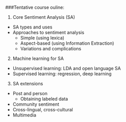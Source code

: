 ###Tentative course ouline:


1. Core Sentiment Analysis (SA)
  - SA types and uses
  - Approaches to sentiment analysis
    - Simple (using lexica)
    - Aspect-based (using Information Extraction)
    - Variations and complications
2. Machine learning for SA
  - Unsupervised learning: LDA and open language SA
  - Supervised learning: regression, deep learning
3. SA extensions
  - Post and person
    - Obtaining labeled data
  - Community sentiment
  - Cross-lingual, cross-cultural
  - Multimedia



